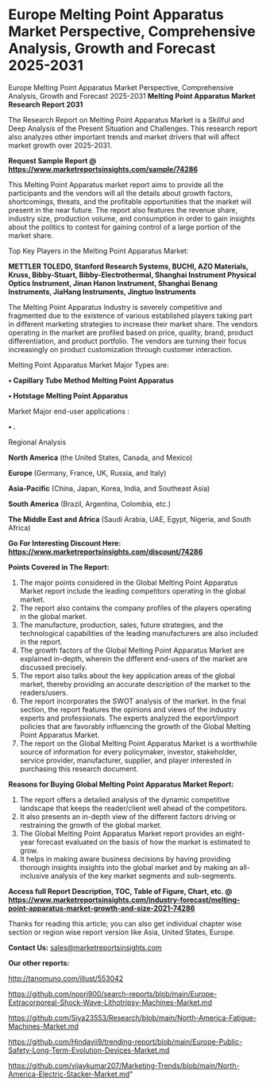# Europe Melting Point Apparatus Market Perspective, Comprehensive Analysis, Growth and Forecast 2025-2031
Europe Melting Point Apparatus Market Perspective, Comprehensive Analysis, Growth and Forecast 2025-2031
<strong>Melting Point Apparatus Market Research Report 2031</strong>

The Research Report on Melting Point Apparatus Market is a Skillful and Deep Analysis of the Present Situation and Challenges. This research report also analyzes other important trends and market drivers that will affect market growth over 2025-2031.

<strong>Request Sample Report @ <a href=https://www.marketreportsinsights.com/sample/74286>https://www.marketreportsinsights.com/sample/74286</a></strong>

This Melting Point Apparatus market report aims to provide all the participants and the vendors will all the details about growth factors, shortcomings, threats, and the profitable opportunities that the market will present in the near future. The report also features the revenue share, industry size, production volume, and consumption in order to gain insights about the politics to contest for gaining control of a large portion of the market share.

Top Key Players in the Melting Point Apparatus Market:

<strong>METTLER TOLEDO, Stanford Research Systems, BUCHI, AZO Materials, Kruss, Bibby-Stuart, Bibby-Electrothermal, Shanghai Instrument Physical Optics Instrument, Jinan Hanon Instrument, Shanghai Benang Instruments, JiaHang Instruments, Jingtuo Instruments</strong>

The Melting Point Apparatus Industry is severely competitive and fragmented due to the existence of various established players taking part in different marketing strategies to increase their market share. The vendors operating in the market are profiled based on price, quality, brand, product differentiation, and product portfolio. The vendors are turning their focus increasingly on product customization through customer interaction.

Melting Point Apparatus Market Major Types are:

<strong>• Capillary Tube Method Melting Point Apparatus

• Hotstage Melting Point Apparatus</strong>

Market Major end-user applications :

<strong>• .</strong>

Regional Analysis

</u><strong><b>North America</b></strong> (the United States, Canada, and Mexico)

<strong><b>Europe </b></strong>(Germany, France, UK, Russia, and Italy)

<strong><b>Asia-Pacific</b></strong> (China, Japan, Korea, India, and Southeast Asia)

<strong><b>South America</b></strong> (Brazil, Argentina, Colombia, etc.)

<strong><b>The Middle East and Africa</b></strong> (Saudi Arabia, UAE, Egypt, Nigeria, and South Africa)

<strong>Go For Interesting Discount Here: <a href=https://www.marketreportsinsights.com/discount/74286>https://www.marketreportsinsights.com/discount/74286</a></strong>

<strong>Points Covered in The Report:</strong>
<ol>
  <li>The major points considered in the Global Melting Point Apparatus Market report include the leading competitors operating in the global market.</li>
  <li>The report also contains the company profiles of the players operating in the global market.</li>
  <li>The manufacture, production, sales, future strategies, and the technological capabilities of the leading manufacturers are also included in the report.</li>
  <li>The growth factors of the Global Melting Point Apparatus Market are explained in-depth, wherein the different end-users of the market are discussed precisely.</li>
  <li>The report also talks about the key application areas of the global market, thereby providing an accurate description of the market to the readers/users.</li>
  <li>The report incorporates the SWOT analysis of the market. In the final section, the report features the opinions and views of the industry experts and professionals. The experts analyzed the export/import policies that are favorably influencing the growth of the Global Melting Point Apparatus Market.</li>
  <li>The report on the Global Melting Point Apparatus Market is a worthwhile source of information for every policymaker, investor, stakeholder, service provider, manufacturer, supplier, and player interested in purchasing this research document.</li>
</ol>
<strong>Reasons for Buying Global Melting Point Apparatus Market Report:</strong>

<ol>
  <li>The report offers a detailed analysis of the dynamic competitive landscape that keeps the reader/client well ahead of the competitors.</li>
  <li>It also presents an in-depth view of the different factors driving or restraining the growth of the global market.</li>
  <li>The Global Melting Point Apparatus Market report provides an eight-year forecast evaluated on the basis of how the market is estimated to grow.</li>
  <li>It helps in making aware business decisions by having providing thorough insights insights into the global market and by making an all-inclusive analysis of the key market segments and sub-segments.</li>
</ol>
<strong>Access full Report Description, TOC, Table of Figure, Chart, etc. @ <a href=https://www.marketreportsinsights.com/industry-forecast/melting-point-apparatus-market-growth-and-size-2021-74286>https://www.marketreportsinsights.com/industry-forecast/melting-point-apparatus-market-growth-and-size-2021-74286</a></strong>


Thanks for reading this article; you can also get individual chapter wise section or region wise report version like Asia, United States, Europe.

<strong>Contact Us:</strong>
sales@marketreportsinsights.com

<strong>Our other reports:</strong>

<a href=http://tanomuno.com/illust/553042>http://tanomuno.com/illust/553042</a>

<a href=https://github.com/noori900/search-reports/blob/main/Europe-Extracorporeal-Shock-Wave-Lithotripsy-Machines-Market.md>https://github.com/noori900/search-reports/blob/main/Europe-Extracorporeal-Shock-Wave-Lithotripsy-Machines-Market.md</a>

<a href=https://github.com/Siya23553/Research/blob/main/North-America-Fatigue-Machines-Market.md>https://github.com/Siya23553/Research/blob/main/North-America-Fatigue-Machines-Market.md</a>

<a href=https://github.com/Hindavii9/trending-report/blob/main/Europe-Public-Safety-Long-Term-Evolution-Devices-Market.md>https://github.com/Hindavii9/trending-report/blob/main/Europe-Public-Safety-Long-Term-Evolution-Devices-Market.md</a>

<a href=https://github.com/vijaykumar207/Marketing-Trends/blob/main/North-America-Electric-Stacker-Market.md>https://github.com/vijaykumar207/Marketing-Trends/blob/main/North-America-Electric-Stacker-Market.md</a>"
